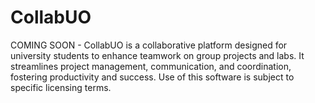 # CollabUO
COMING SOON - CollabUO is a collaborative platform designed for university students to enhance teamwork on group projects and labs. It streamlines project management, communication, and coordination, fostering productivity and success. Use of this software is subject to specific licensing terms.
